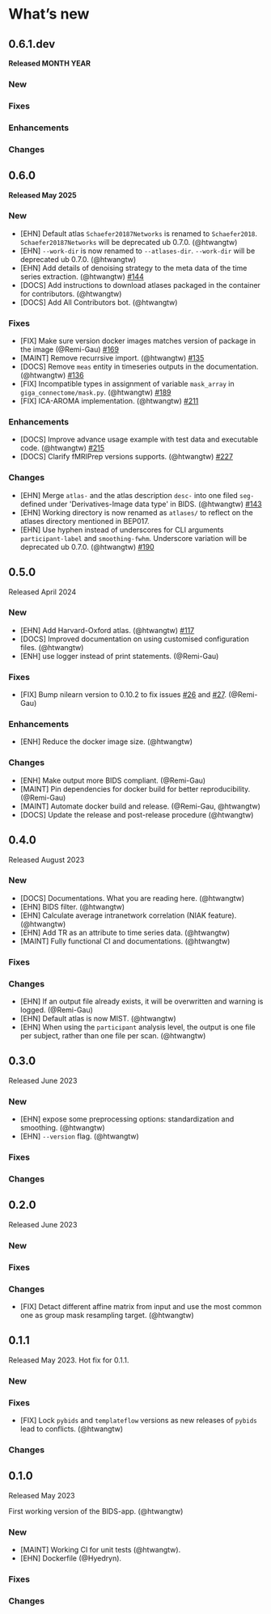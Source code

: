 # What’s new

## 0.6.1.dev

**Released MONTH YEAR**

### New

### Fixes

### Enhancements

### Changes


## 0.6.0

**Released May 2025**

### New

- [EHN] Default atlas `Schaefer20187Networks` is renamed to `Schaefer2018`. `Schaefer20187Networks` will be deprecated ub 0.7.0. (@htwangtw)
- [EHN] `--work-dir` is now renamed to `--atlases-dir`. `--work-dir` will be deprecated ub 0.7.0. (@htwangtw)
- [EHN] Add details of denoising strategy to the meta data of the time series extraction. (@htwangtw) [#144](https://github.com/bids-apps/giga_connectome/issues/144)
- [DOCS] Add instructions to download atlases packaged in the container for contributors. (@htwangtw)
- [DOCS] Add All Contributors bot. (@htwangtw)

### Fixes

- [FIX] Make sure version docker images matches version of package in the image (@Remi-Gau) [#169](https://github.com/bids-apps/giga_connectome/issues/169)
- [MAINT] Remove recurrsive import. (@htwangtw) [#135](https://github.com/bids-apps/giga_connectome/issues/135)
- [DOCS] Remove `meas` entity in timeseries outputs in the documentation. (@htwangtw) [#136](https://github.com/bids-apps/giga_connectome/issues/136)
- [FIX] Incompatible types in assignment of variable `mask_array` in `giga_connectome/mask.py`. (@htwangtw) [#189](https://github.com/bids-apps/giga_connectome/pull/189)
- [FIX] ICA-AROMA implementation. (@htwangtw) [#211](https://github.com/bids-apps/giga_connectome/issues/211)

### Enhancements

- [DOCS] Improve advance usage example with test data and executable code. (@htwangtw) [#215](https://github.com/bids-apps/giga_connectome/pull/215)
- [DOCS] Clarify fMRIPrep versions supports. (@htwangtw) [#227](https://github.com/bids-apps/giga_connectome/pull/227)

### Changes

- [EHN] Merge `atlas-` and the atlas description `desc-` into one filed `seg-` defined under 'Derivatives-Image data type' in BIDS. (@htwangtw) [#143](https://github.com/bids-apps/giga_connectome/issues/143)
- [EHN] Working directory is now renamed as `atlases/` to reflect on the atlases directory mentioned in BEP017.
- [EHN] Use hyphen instead of underscores for CLI arguments `participant-label` and `smoothing-fwhm`. Underscore variation will be deprecated ub 0.7.0. (@htwangtw) [#190](https://github.com/bids-apps/giga_connectome/pull/190)

## 0.5.0

Released April 2024

### New

- [EHN] Add Harvard-Oxford atlas. (@htwangtw) [#117](https://github.com/bids-apps/giga_connectome/issues/117)
- [DOCS] Improved documentation on using customised configuration files. (@htwangtw)
- [ENH] use logger instead of print statements. (@Remi-Gau)

### Fixes

- [FIX] Bump nilearn version to 0.10.2 to fix issues [#26](https://github.com/bids-apps/giga_connectome/issues/26) and [#27](https://github.com/bids-apps/giga_connectome/issues/27). (@Remi-Gau)

### Enhancements

- [ENH] Reduce the docker image size. (@htwangtw)

### Changes

- [ENH] Make output more BIDS compliant. (@Remi-Gau)
- [MAINT] Pin dependencies for docker build for better reproducibility. (@Remi-Gau)
- [MAINT] Automate docker build and release. (@Remi-Gau, @htwangtw)
- [DOCS] Update the release and post-release procedure (@htwangtw)

## 0.4.0

Released August 2023

### New

- [DOCS] Documentations. What you are reading here. (@htwangtw)
- [EHN] BIDS filter. (@htwangtw)
- [EHN] Calculate average intranetwork correlation (NIAK feature). (@htwangtw)
- [EHN] Add TR as an attribute to time series data. (@htwangtw)
- [MAINT] Fully functional CI and documentations. (@htwangtw)

### Fixes

### Changes

- [EHN] If an output file already exists, it will be overwritten and warning is logged. (@Remi-Gau)
- [EHN] Default atlas is now MIST. (@htwangtw)
- [EHN] When using the `participant` analysis level, the output is one file per subject, rather than one file per scan. (@htwangtw)

## 0.3.0

Released June 2023

### New

- [EHN] expose some preprocessing options: standardization and smoothing. (@htwangtw)
- [EHN] `--version` flag. (@htwangtw)

### Fixes

### Changes

## 0.2.0

Released June 2023

### New

### Fixes

### Changes

- [FIX] Detact different affine matrix from input and use the most common one as group mask resampling target. (@htwangtw)


## 0.1.1

Released May 2023. Hot fix for 0.1.1.

### New

### Fixes
- [FIX] Lock `pybids` and `templateflow` versions as new releases of `pybids` lead to conflicts. (@htwangtw)

### Changes

## 0.1.0

Released May 2023

First working version of the BIDS-app. (@htwangtw)

### New

- [MAINT] Working CI for unit tests (@htwangtw).
- [EHN] Dockerfile (@Hyedryn).

### Fixes

### Changes
